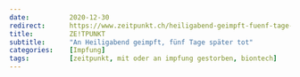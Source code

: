 ```yaml
---
date:          2020-12-30
redirect:      https://www.zeitpunkt.ch/heiligabend-geimpft-fuenf-tage-spaeter-tot
title:         ZE!TPUNKT
subtitle:      "An Heiligabend geimpft, fünf Tage später tot"
categories:    [Impfung]
tags:          [zeitpunkt, mit oder an impfung gestorben, biontech]
---
```

